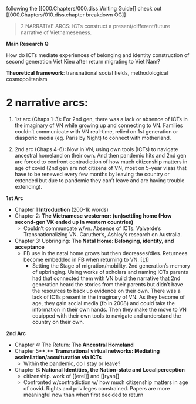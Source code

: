 following the [[000.Chapters/000.diss.Writing Guide]]
check out [[000.Chapters/010.diss.chapter breakdown OG]]

> 2 NARRATIVE ARCS: ICTs construct a present/different/future narrative of Vietnameseness.

**Main Research Q**

How do ICTs mediate experiences of belonging and identity construction of second generation Viet Kieu after return migrating to Viet Nam? 

**Theoretical framework**: transnational social fields, methodological cosmopolitanism

# 2 narrative arcs:

1. 1st arc (Chaps 1-3): For 2nd gen, there was a lack or absence of ICTs in the imaginary of VN while growing up and connecting to VN. Families couldn’t communicate with VN real-time, relied on 1st generation or diasporic media (eg. Paris by Night) to connect with motherland.

2. 2nd arc (Chaps 4-6): Now in VN, using own tools (ICTs) to navigate ancestral homeland on their own. And then pandemic hits and 2nd gen are forced to confront contradiction of how much citizenship matters in age of covid (2nd gen are not citizens of VN, most on 5-year visas that have to be renewed every few months by leaving the country or extended but due to pandemic they can’t leave and are having trouble extending).

**1st Arc**
* Chapter 1 **Introduction** (200-1k words) 
* Chapter 2: **The Vietnamese westerner:** **(un)settling home (How second-gen VK ended up in western countries)**
	* Couldn’t communcate w/vn. Absence of ICTs. Valverde’s Transnationalizing VN. Caruther’s, Ashley’s research on Australia.
* Chapter 3: Upbringing: **The Natal Home: Belonging, identity, and acceptance** 
	* FB use in the natal home grows but then decreases/dies. Returnees become embedded in FB when returning to VN. [[L1]](#_msocom_1) 
		* Setting the Stage of migration/mobility. 2nd generation’s memory of upbringing. Using works of scholars and naming ICTs parents had that connected them with VN build the narrative that 2nd generation heard the stories from their parents but didn’t have the resources to back up evidence on their own. There was a lack of ICTs present in the imaginary of VN. As they become of age, they gain social media (fb in 2008) and could take the information in their own hands. Then they make the move to VN equipped with their own tools to navigate and understand the country on their own.

**2nd Arc**
* Chapter 4: The Return: **The Ancestral Homeland**
* Chapter 5**:** **Transnational virtual networks: Mediating assimilation/acculturation via ICTs**
	* Within the pandemic, do I stay or leave?
* Chapter 6: **National Identities, the Nation-state and Local perception**
	* citizenship. work of [[erel]] and [[ryan]]
	* Confronted w/contradiction w/ how much citizenship matters in age of covid. Rights and privileges constrained. Papers are more meaningful now than when first decided to return

